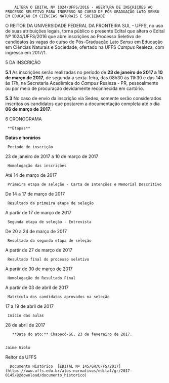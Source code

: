         ALTERA O EDITAL Nº 1024/UFFS/2016 - ABERTURA DE INSCRIÇÕES AO PROCESSO SELETIVO PARA INGRESSO NO CURSO DE PÓS-GRADUAÇÃO LATO SENSU EM EDUCAÇÃO EM CIÊNCIAS NATURAIS E SOCIEDADE  

O REITOR DA UNIVERSIDADE FEDERAL DA FRONTEIRA SUL - UFFS, no uso de suas atribuições legais, torna público o presente Edital que altera o Edital Nº 1024/UFFS/2016 que abre inscrições ao Processo Seletivo de candidatos às vagas do curso de Pós-Graduação Lato *Sensu* em Educação em Ciências Naturais e Sociedade, ofertado na UFFS *Campus* Realeza, com ingresso em 2017/1.

 5 DA INSCRIÇÃO

 **5.1** As inscrições serão realizadas no período de **23 de janeiro de 2017 a 10 de março de 2017**, de segunda a sexta-feira, das 08h30 às 11h30 e das 14h às 17h, na Secretaria Acadêmica do *Campus* Realeza - PR, pessoalmente ou por meio de procuração devidamente reconhecida em cartório.

 **5.3** No caso de envio da inscrição via Sedex, somente serão considerados inscritos os candidatos que postarem a documentação completa até o dia **06 de março de 2017**.

 6 CRONOGRAMA

     **Etapas**

   **Datas e horários**

     Período de inscrição

   23 de janeiro de 2017 a 10 de março de 2017

     Homologação das inscrições

   Até 14 de março de 2017

     Primeira etapa de seleção - Carta de Intenções e Memorial Descritivo

   De 14 a 17 de março de 2017

     Resultado da primeira etapa de seleção

   A partir de 17 de março de 2017

     Segunda etapa de seleção - Entrevista

   De 20 a 24 de março de 2017

     Resultado da segunda etapa de seleção

   A partir de 27 de março de 2017

     Resultado final do processo seletivo

   A partir de 30 de março de 2017

     Homologação do Resultado Final

   A partir de 03 de abril de 2017

     Matrícula dos candidatos aprovados na seleção

   17 a 19 de abril de 2017

     Início das aulas

   28 de abril de 2017

       **Data do ato:** Chapecó-SC, 23 de fevereiro de 2017.   
 

    Jaime Giolo   
 Reitor da UFFS 

      Documento Histórico  [EDITAL Nº 145/GR/UFFS/2017](https://www.uffs.edu.br/atos-normativos/edital/gr/2017-0145/@@download/documento_historico)     
      